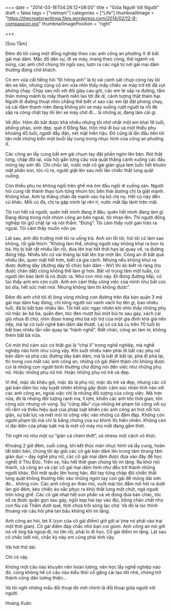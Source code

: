 +++
date = "2014-03-18T04:28:12+08:00"
title = "Giữa Người Với Người"
draft = false
tags = ["vietnam"]
categories = ["Life"]
thumbnailImage = "https://thecreatorwritings.files.wordpress.com/2014/02/12-9-compassion.jpg"
thumbnailImagePosition = "right"

+++

[Sưu Tầm]

Đêm đó tôi cùng một đồng nghiệp theo các anh công an phường X đi bắt gái mại dâm. Mặc đồ dân sự, đi xe máy, mang theo còng, thẻ ngành và súng, các anh chở chúng tôi ngồi sau, lượn ra các ngã tư nơi gái mại dâm thường đứng chờ khách.

Có em vừa cất tiếng hỏi “Đi hông anh” là bị vài cảnh sát chụp còng tay lôi lên xe liền, nhưng cũng có em vừa nhìn thấy mấy chiếc xe máy trờ tới đã vụt phóng chạy. Chạy sao nổi với đôi giày cao gót, các em té sấp ra đường, tấm thân mỏng mảnh bị mấy thanh niên lao tới đè dí, cảnh tượng thật thảm hại. Người đi đường thoạt nhìn chẳng thể biết vì sao các em lật đật phóng chạy, và cái đám thanh niên đang không phi xe máy xuống rượt người ta rồi đè sấp ra còng chặt tay lôi lên xe máy chở đi…  là những ai, đang làm cái gì.

Về đồn. Hôm đó bắt được khá nhiều nhưng tôi nhớ nhất một em khai 16 tuổi, phổng phao, xinh đẹp, quê ở Đồng Nai, trốn nhà đi bụi và một thiếu phụ khoảng 45 tuổi, người đầy đặn, nét mặt hiền hậu. Đó cũng là lần đầu tiên tôi tận mắt chứng kiến một buổi lấy cung trong nhục hình của công an phường X.

Các công an lấy cung bắt em gái chụm tay đặt phần ngón lên bàn. Rút thắt lưng, chập đôi lại, vừa hỏi gằn từng câu vừa quật thẳng cánh xuống các đầu móng tay sơn đỏ. Chỉ chốc lát, nước mắt cô gái giàn giụa lem luốc hết khuôn mặt phấn son, tóc rũ ra, người giật lên sau mỗi lần chiếc thắt lưng quật xuống.

Còn thiếu phụ nọ không ngồi trên ghế mà ôm đầu ngồi dí xuống sàn. Người hỏi cung rất thành thạo túm từng nhúm tóc bên thái dương chị ta giật mạnh. Không khai. Anh ta thẳng chân đá mạnh vào hạ bộ chị nọ.  Hết cú này đến cú khác. Mỗi cú đá, chị ta gập mình lại rên rỉ, nước mắt lấp lánh trên mặt.

Tôi run hết cả người, quên hết mình đang ở đâu, quên hết mình đang làm gì. Đang đứng trong một nhóm công an bên ngoài, tôi nhao lên. Thì người đồng nghiệp tôi giữ chặt lại và nói thầm: “Đừng”. Tôi cảm thấy ruột gan trào ra ngoài. Tôi cảm thấy muốn nôn ọe.

Lát sau, anh đội trưởng mời tôi ra uống trà. Anh xin lỗi tôi, hỏi tôi có làm sao không, rồi giải thích: “Không làm thế, những người này không khai ra bọn tú bà. Họ bị bắt rất nhiều lần rồi, đưa lên trại hết thời hạn lại quay về, ra đường đứng tiếp. Nhiều khi cứ vài tháng lại bắt lên trại một lần. Công an đi bắt quá nhiều lần, quen mặt hết trơn, biết cả gia cảnh. Nhưng nếu không khui ra được đường dây (đường dây tổ chức bán dâm – NV) thì dù biết rõ ràng (họ được chăn dắt) cũng không thể làm gì hơn. Bắt vô trung tâm một tuần, có người lên bảo lãnh là nó được ra. Như con nhỏ này. Đi đứng đường tiếp, có lúc thấy anh em còn cười. Anh em cảm thấy công việc của mình như bắt cóc bỏ dĩa, hết sức mệt mỏi. Nhưng không làm thì không được”.

Đêm đó anh chở tôi đi lòng vòng những con đường trên địa bàn quận 3 mà gái mại dâm hay đứng, chỉ từng người nói vanh vách họ tên gì, bao nhiêu tuổi, đã bị bắt bao nhiêu lần. Tôi hết sức ngạc nhiên khi nhìn thấy những phụ nữ mặc áo bà ba, quần đen, tóc đen mượt búi một búi to sau gáy, xách cái giỏ nhựa đi chợ, nhìn đoan trang như bà nội trợ của một gia đình khá giả nền nếp, mà lại có tuổi nghề bán dâm dài thượt. Lại có cả bà cụ trên 70 tuổi bị bắt bao nhiêu lần vẫn quay lại “hành nghề”. Riết chán, công an làm lơ, không thèm bắt bà nữa.

Có một thứ cảm xúc có thật gọi là “chai lì” trong nghề nghiệp, mà nghề nghiệp nào hình như cũng vậy. Khi suốt nhiều năm phải đi bắt các phụ nữ bán dâm và phá các đường dây bán dâm, mà là bắt đi bắt lại, phá đi phá lại, thì trong con mắt các anh công an, những cô gái điếm thậm chí không được coi là những con người bình thường chứ đừng nói đến việc như những phụ nữ. Hoặc những phụ nữ trẻ. Hoặc những phụ nữ trẻ và đẹp.

Vì thế, mặc dù khêu gợi, mặc dù là phụ nữ, mặc dù trẻ và đẹp, nhưng các cô gái bán dâm lúc này tuyệt nhiên không gây được cảm xúc nhân tính nào với các anh công an, ngoài việc chỉ là những đối tượng của công việc. Mà hơn nữa, đó là những đối tượng ranh ma, lì lợm, khiến các anh tốn thời gian, tốn công sức nhưng vô vọng. Sự “cứng đầu” của những kẻ phạm tội cộng với sự rối rắm và thiếu hiệu quả của pháp luật khiến các anh công an trút nỗi tức giận, sự bất lực và mệt mỏi từ công việc vào những cú đấm đạp. Không còn người phạm tội mà chỉ là bằng chứng của sự khinh thị hiển nhiên. Không còn vị đại diện của pháp luật mà là một cỗ máy mù mắt đang gầm thét.

Tôi nghĩ nó như một sự “giận cá chém thớt”, xả stress một cách vô thức.

Khoảng 2 giờ đêm, cuối cùng, khi kết thúc màn nhục hình và lấy cung, hoàn tất biên bản, chúng tôi áp giải các cô gái bán dâm lên trung tâm (trung tâm giáo dục – dạy nghề phụ nữ, các cô gái mại dâm được đưa vào đây để học nghề) ở Thủ Đức. Trên xe, hầu hết thời gian chúng tôi im lặng. Ra khỏi nội thành, cả công an và các cô gái mại dâm hình như đều trở thành những người khác. Đôi mắt quắc lên hung hãn, đôi tay từng chập đôi chiếc thắt lưng quật không thương tiếc vào những ngón tay con gái để móng dài sơn đỏ…  không còn. Các anh công an tháo mũ, vuốt mái tóc đẫm mồ hôi ra dưới làn gió đêm, kéo chiếc áo sắc phục ra khỏi thắt lưng một chút, ngả người trên lưng ghế. Các cô gái nhạt hết son phấn và vẻ đong đưa bán chác, tóc xổ ra được quấn gọn sau gáy, ngồi kẹp hai tay vào đùi, bỗng chân chất như con Nụ cái Thắm dưới quê, thời chưa trôi sông lạc chợ. Và đó là lúc thỉnh thoảng vài câu hỏi phá tan bầu không khí im lặng.

Anh công an hỏi, bé X (con của cô gái điếm) giờ gởi ai (mẹ nó phải vào trại một thời gian). Cô gái điếm đáp chắc nhỏ bạn coi giùm. Anh công an nói gởi nó về ông bà ngoại đi, nó lớn rồi, phải lo đi học. Cô gái điếm im lặng. Lát sau cô chắc lưỡi nói, chắc kỳ này em cũng phải tính vậy.

Vài hơi thở dài.

Chỉ có vậy.

Không một câu nào khuyên nên hoàn lương, nên học lấy nghề nghiệp nào đó, cũng không hề có câu nào kiểu thôi cố gắng cải tạo tốt nhé, chóng trở thành công dân lương thiện…

Và tôi nghĩ những mẩu đối thoại đó mới chính là đối thoại giữa người với người.

Hoàng Xuân